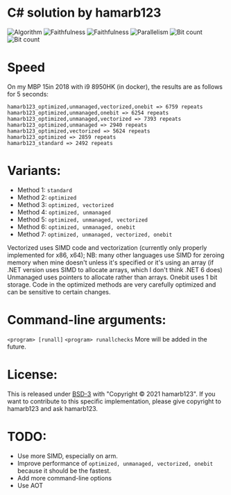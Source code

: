 
# C# solution by hamarb123

![Algorithm](https://img.shields.io/badge/Algorithm-base-green) ![Faithfulness](https://img.shields.io/badge/Faithful-yes-green) ![Faithfulness](https://img.shields.io/badge/Faithful-no-green) ![Parallelism](https://img.shields.io/badge/Parallel-no-green) ![Bit count](https://img.shields.io/badge/Bits-8-green) ![Bit count](https://img.shields.io/badge/Bits-1-green)

# Speed
On my MBP 15in 2018 with i9 8950HK (in docker), the results are as follows for 5 seconds:
```
hamarb123_optimized,unmanaged,vectorized,onebit => 6759 repeats
hamarb123_optimized,unmanaged,onebit => 6254 repeats
hamarb123_optimized,unmanaged,vectorized => 7393 repeats
hamarb123_optimized,unmanaged => 2940 repeats
hamarb123_optimized,vectorized => 5624 repeats
hamarb123_optimized => 2859 repeats
hamarb123_standard => 2492 repeats
```

# Variants:
- Method 1: `standard`
- Method 2: `optimized`
- Method 3: `optimized, vectorized`
- Method 4: `optimized, unmanaged`
- Method 5: `optimized, unmanaged, vectorized`
- Method 6: `optimized, unmanaged, onebit`
- Method 7: `optimized, unmanaged, vectorized, onebit`

Vectorized uses SIMD code and vectorization (currently only properly implemented for x86, x64); NB: many other languages use SIMD for zeroing memory when mine doesn't unless it's specified or it's using an array (if .NET version uses SIMD to allocate arrays, which I don't think .NET 6 does)
Unmanaged uses pointers to allocate rather than arrays.
Onebit uses 1 bit storage.
Code in the optimized methods are very carefully optimized and can be sensitive to certain changes.

# Command-line arguments:
`<program> [runall]`
`<program> runallchecks`
More will be added in the future.

# License:
This is released under [BSD-3](https://opensource.org/licenses/BSD-3-Clause) with "Copyright © 2021 hamarb123". If you want to contribute to this specific implementation, please give copyright to hamarb123 and ask hamarb123.

# TODO:
- Use more SIMD, especially on arm.
- Improve performance of `optimized, unmanaged, vectorized, onebit` because it should be the fastest.
- Add more command-line options
- Use AOT
